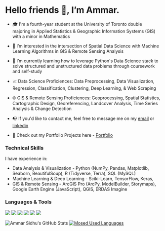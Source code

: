 # Hello friends 👋, I’m Ammar.

- :mortar_board: I'm a fourth-year student at the University of Toronto double majoring in Applied Statistics & Geographic Information Systems (GIS) with a minor in Mathematics

- 👀 I’m interested in the intersection of Spatial Data Science with Machine Learning Algorithms in GIS & Remote Sensing Analysis

- 🌱 I’m currently learning how to leverage Python's Data Science stack to solve structured and unstructured data problems through coursework and self-study

- :chart_with_upwards_trend: Data Science Proficiences: Data Preprocessing, Data Visualization, Regression, Classification, Clustering, Deep Learning, & Web Scraping 

- :globe_with_meridians: GIS & Remote Sensing Proficiences: Geoprocessing, Spatial Statistics, Cartographic Design, Georeferencing, Landcover Analysis, Time Series Analysis & Change Detection

- :mailbox_with_no_mail: If you'd like to contact me, feel free to message me on my [email](ammarsidhu@outlook.com) or [linkedin](https://www.linkedin.com/in/ammar-sidhu/)

- :file_folder: Check out my Portfolio Projects here - [Portfolio](https://ammarsidhu18.github.io/My-E-portfolio/)

### Technical Skills
I have experience in: 
- Data Analysis & Visualization - Python (NumPy, Pandas, Matplotlib, Seaborn, BeautifulSoup), R (Tidyverse, Terra), SQL (MySQL)
- Machine Learning & Deep Learning - Sciki-Learn, TensorFlow, Keras, 
- GIS & Remote Sensing - ArcGIS Pro (ArcPy, ModelBuilder, Storymaps), Google Earth Engine (JavaScript), QGIS, ERDAS Imagine

### Languages & Tools
<img src="https://img.shields.io/badge/python-%233776AB.svg?&style=for-the-badge&logo=python&logoColor=white" /> <img src="https://img.shields.io/badge/r-%23276DC3.svg?&style=for-the-badge&logo=r&logoColor=white" /> <img src="https://img.shields.io/badge/mysql-%234479A1.svg?&style=for-the-badge&logo=mysql&logoColor=white" /> <img src="https://img.shields.io/badge/qgis-%23589632.svg?&style=for-the-badge&logo=qgis&logoColor=white" /> <img src="https://img.shields.io/badge/jupyter-%23F37626.svg?&style=for-the-badge&logo=jupyter&logoColor=white" /> <img src="https://img.shields.io/badge/tableau-%23E97627.svg?&style=for-the-badge&logo=tableau&logoColor=white" />

![Ammar Sidhu's GitHub Stats](https://github-readme-stats.vercel.app/api?username=ammarsidhu18&theme=tokyonight_icons=true)
[![Mosed Used Languages](https://github-readme-stats.vercel.app/api/top-langs/?username=ammarsidhu18&layout=compact&theme=tokyonight_icons=true)](https://github.com/ammarsidhu18/github-readme-stats)

<!---
ammarsidhu18/ammarsidhu18 is a ✨ special ✨ repository because its `README.md` (this file) appears on your GitHub profile.
You can click the Preview link to take a look at your changes.
--->
